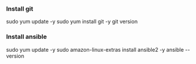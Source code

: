 ### Install git
sudo yum update -y
sudo yum install git -y
git version

### Install ansible
sudo yum update -y
sudo amazon-linux-extras install ansible2 -y
ansible --version